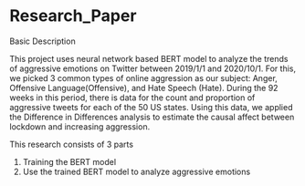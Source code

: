 # Research_Paper

Basic Description

This project uses neural network based BERT model to analyze the trends of aggressive emotions on Twitter between 2019/1/1 and 2020/10/1. For this, we picked 3 common types of online aggression as our subject: Anger, Offensive Language(Offensive), and Hate Speech (Hate). During the 92 weeks in this period, there is data for the count and proportion of aggressive tweets for each of the 50 US states. Using this data, we applied the Difference in Differences analysis to estimate the causal affect between lockdown and increasing aggression. 

This research consists of 3 parts
1. Training the BERT model
2. Use the trained BERT model to analyze aggressive emotions 



